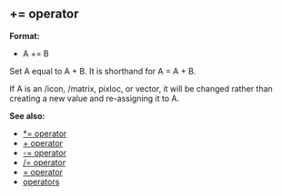 ## += operator

**Format:**
+   A += B


Set A equal to A + B. It is shorthand for A = A + B.


If A is an /icon, /matrix, pixloc, or vector, it will be
changed rather than creating a new value and re-assigning it to A.

**See also:**
+   [\*= operator](/ref/operator/*=.md) 
+   [+ operator](/ref/operator/+.md) 
+   [-= operator](/ref/operator/-=.md) 
+   [/= operator](/ref/operator//=.md) 
+   [= operator](/ref/operator/=.md) 
+   [operators](/ref/operator.md) <!-- -->